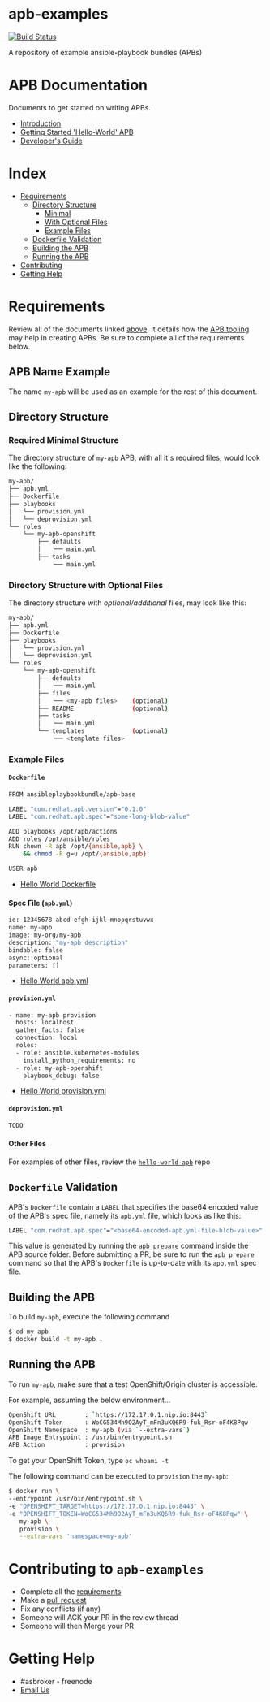 # apb-examples
[![Build Status](https://travis-ci.org/fusor/apb-examples.svg?branch=master)](https://travis-ci.org/fusor/apb-examples)

A repository of example ansible-playbook bundles (APBs)

# APB Documentation
Documents to get started on writing APBs.
  * [Introduction](https://github.com/fusor/ansible-playbook-bundle/blob/master/docs/README.md)
  * [Getting Started 'Hello-World' APB](https://github.com/fusor/ansible-playbook-bundle/blob/master/docs/getting_started.md)
  * [Developer's Guide](https://github.com/fusor/ansible-playbook-bundle/blob/master/docs/developers.md)

# Index
  * [Requirements](#requirements)
    * [Directory Structure](#directory-structure)
      * [Minimal](#required-minimal-structure)
      * [With Optional Files](#directory-structure-with-optional-files)
      * [Example Files](#example-files)
    * [Dockerfile Validation](#dockerfile-validation)
    * [Building the APB](#building-the-apb)
    * [Running the APB](#running-the-apb)
  * [Contributing](#contributing-to-apb-examples)
  * [Getting Help](#getting-help)

# Requirements
Review all of the documents linked [above](#apb-documentation).  It details how the [APB tooling](https://github.com/fusor/ansible-playbook-bundle/blob/master/src/README.md) may help in creating APBs. Be sure to complete all of the requirements below.

## APB Name Example
The name `my-apb` will be used as an example for the rest of this document.

## Directory Structure

### Required Minimal Structure
The directory structure of `my-apb` APB, with all it's required files, would look like the following:
```bash
my-apb/
├── apb.yml
├── Dockerfile
├── playbooks
│   └── provision.yml
│   └── deprovision.yml
└── roles
    └── my-apb-openshift
        ├── defaults
        │   └── main.yml
        ├── tasks
            └── main.yml
```
### Directory Structure with Optional Files
The directory structure with _optional/additional_ files, may look like this:
```bash
my-apb/
├── apb.yml
├── Dockerfile
├── playbooks
│   └── provision.yml
│   └── deprovision.yml
└── roles
    └── my-apb-openshift
        ├── defaults
        │   └── main.yml
        ├── files
        │   └── <my-apb files>    (optional)
        ├── README                (optional)
        ├── tasks
        │   └── main.yml
        └── templates             (optional)
            └── <template files>
```

### Example Files
#### `Dockerfile`
```bash
FROM ansibleplaybookbundle/apb-base

LABEL "com.redhat.apb.version"="0.1.0"
LABEL "com.redhat.apb.spec"="some-long-blob-value"

ADD playbooks /opt/apb/actions
ADD roles /opt/ansible/roles
RUN chown -R apb /opt/{ansible,apb} \
    && chmod -R g=u /opt/{ansible,apb}

USER apb
```
- [Hello World Dockerfile](hello-world-apb/Dockerfile)

#### Spec File (`apb.yml`)
```bash
id: 12345678-abcd-efgh-ijkl-mnopqrstuvwx
name: my-apb
image: my-org/my-apb
description: "my-apb description"
bindable: false
async: optional
parameters: []
```
- [Hello World apb.yml](hello-world-apb/apb.yml)

#### `provision.yml`
```bash
- name: my-apb provision
  hosts: localhost
  gather_facts: false
  connection: local
  roles:
  - role: ansible.kubernetes-modules
    install_python_requirements: no
  - role: my-apb-openshift
    playbook_debug: false
```
- [Hello World provision.yml](hello-world-apb/playbooks/provision.yml)

#### `deprovision.yml`
```bash
TODO
```

#### Other Files
For examples of other files, review the [`hello-world-apb`](https://github.com/fusor/apb-examples/tree/master/hello-world-apb) repo


## `Dockerfile` Validation
APB's `Dockerfile` contain a `LABEL` that specifies the base64 encoded value of the APB's spec file, namely its `apb.yml` file, which looks as like this:
```bash
LABEL "com.redhat.apb.spec"="<base64-encoded-apb.yml-file-blob-value>"
```

This value is generated by running the [`apb prepare`](https://github.com/fusor/ansible-playbook-bundle/blob/master/src/README.md#prepare) command inside the APB source folder. Before submitting a PR, be sure to run the `apb prepare` command so that the APB's `Dockerfile` is up-to-date with its `apb.yml` spec file.  

## Building the APB
To build `my-apb`, execute the following command
```bash
$ cd my-apb
$ docker build -t my-apb .
```
## Running the APB
To run `my-apb`, make sure that a test OpenShift/Origin cluster is accessible.

For example, assuming the below environment...
```bash
OpenShift URL        : `https://172.17.0.1.nip.io:8443`
OpenShift Token      : WoCG534Mh9O2AyT_mFn3uKQ6R9-fuk_Rsr-oF4K8Pqw
OpenShift Namespace  : my-apb (via `--extra-vars`)
APB Image Entrypoint : /usr/bin/entrypoint.sh
APB Action           : provision
```

To get your OpenShift Token, type `oc whoami -t`

The following command can be executed to `provision` the `my-apb`:
```bash
$ docker run \
--entrypoint /usr/bin/entrypoint.sh \
-e "OPENSHIFT_TARGET=https://172.17.0.1.nip.io:8443" \
-e "OPENSHIFT_TOKEN=WoCG534Mh9O2AyT_mFn3uKQ6R9-fuk_Rsr-oF4K8Pqw" \
   my-apb \
   provision \
   --extra-vars 'namespace=my-apb'
```

# Contributing to `apb-examples`
  * Complete all the [requirements](#requirements)
  * Make a [pull request](https://help.github.com/articles/using-pull-requests)
  * Fix any conflicts (if any)
  * Someone will ACK your PR in the review thread
  * Someone will then Merge your PR

# Getting Help
  * #asbroker - freenode
  * [Email Us](mailto:ansible-service-broker@redhat.com)
